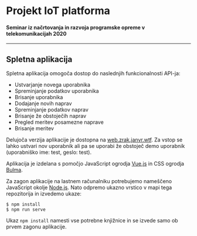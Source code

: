 # Projekt IoT platforma
#### Seminar iz načrtovanja in razvoja programske opreme v telekomunikacijah 2020
---
## Spletna aplikacija
Spletna aplikacija omogoča dostop do naslednjih funkcionalnosti API-ja:
- Ustvarjanje novega uporabnika
- Spreminjanje podatkov uporabnika
- Brisanje uporabnika
- Dodajanje novih naprav
- Spreminjanje podatkov naprav
- Brisanje že obstoječih naprav
- Pregled meritev posamezne naprave
- Brisanje meritev

Delujoča verzija aplikacije je dostopna na [web.zrak.janvr.wtf](web.zrak.janvr.wtf). Za vstop se lahko ustvari nov uporabnik ali pa se uporabi že obstoječ demo uporabnik (uporabniško ime: test, geslo: test).

Aplikacija je izdelana s pomočjo JavaScript ogrodja [Vue.js](vuejs.org) in CSS ogrodja [Bulma](bulma.io). 

Za zagon aplikacije na lastnem računalniku potrebujemo nameščeno JavaScript okolje [Node.js](nodejs.org). Nato odpremo ukazno vrstico v mapi tega repozitorija in izvedemo ukaze:
```
$ npm install
$ npm run serve
```
Ukaz ```npm install``` namesti vse potrebne knjižnice in se izvede samo ob prvem zagonu aplikacije.